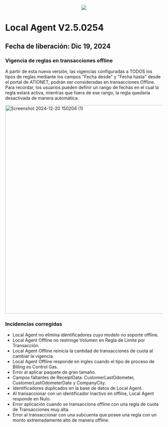<p align="center">
  <img src="https://github.com/Ationet/ationetdocs/raw/master/Content/Images/ATIOnetLogo_250x70.png" />
</p>

# Local Agent V2.5.0254

## Fecha de liberación: Dic 19, 2024

### Vigencia de reglas en transacciones offline

A partir de esta nueva versión, las vigencias configuradas a TODOS los tipos de reglas mediante los campos "Fecha desde" y "Fecha hasta" desde el portal de ATIONET, podrán ser consideradas en transacciones Offline.
Para recordar, los usuarios pueden definir un rango de fechas en el cual la regla estará activa, mientras que fuera de ese rango, la regla quedaría desactivada de manera automática.


<img width="665" alt="Screenshot 2024-12-20 150204 (1)" src="https://github.com/user-attachments/assets/08525480-56a6-4734-b501-ba8f223cc8bf" />


### Incidencias corregidas
- Local Agent no elimina identificadores cuyo modelo no soporte offline.
- Local Agent Offline no restringe Volumen en Regla de Limite por Transacción.
- Local Agent Offline reinicia la cantidad de transacciones de cuota al cambiar la vigencia.
- Local Agent Offline responde en ingles cuando el tipo de proceso de Billing es Control Gas.
- Error al aplicar paquete de gran tamaño.
- Campos faltantes de ReceiptData:  CustomerLastOdometer, CustomerLastOdometerDate y CompanyCity.
- Identificadores duplicados en la base de datos de Local Agent.
- Al transaccionar con un identificador inactivo en offline, Local Agent responde en Nulo.
- Error aplicación  cuando se transacciona offline con una regla de cuota de Transacciones muy alta.
- Error al transaccionar con una subcuenta que posee una regla con un monto extremadamente alto de manera offline.
